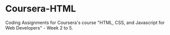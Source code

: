# Coursera-HTML
Coding Assignments for Coursera's course "HTML, CSS, and Javascript for Web Developers" - Week 2 to 5.
